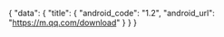 {
 "data": {
  "title": {
   "android_code": "1.2",
   "android_url": "https://m.qq.com/download"
  }
 }
}
